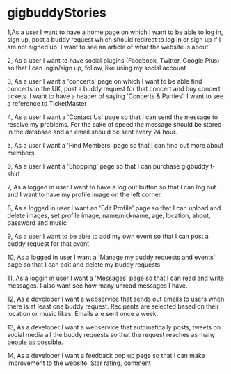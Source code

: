 # gigbuddyStories

1,As a user I want to have a home page on which I want to be able to log in, sign up, post a buddy request which should redirect to log in or sign up if I am not signed up.
  I want to see an article of what the website is about.

2, As a user I want to have social plugins (Facebook, Twitter, Google Plus) so that I can login/sign up, follow, like using my social account

3, As a user I want a 'concerts' page on which I want to be able find concerts in the UK, post a buddy request for that concert and buy concert tickets.
   I want to have a header of saying 'Concerts & Parties'.
   I want to see a reference to TicketMaster

4, As a user I want a 'Contact Us' page so that I can send the message to resolve my problems.
   For the sake of speed the message should be stored in the database and an email should be sent every 24 hour.

5, As a user I want a 'Find Members' page so that I can find out more about members.

6, As a user I want a 'Shopping' page so that I can purchase gigbuddy t-shirt 

7, As a logged in user I want to have a log out button so that I can log out and I want to have my profile image on the left corner.

8, As a logged in user I want an 'Edit Profile' page so that I can upload and delete images, set profile image, name/nickname, age, location, about, password and music

9, As a user I want to be able to add my own event so that I can post a buddy request for that event

10, As a logged in user I want a 'Manage my buddy requests and events' page so that I can edit and delete my buddy requests

11, As a loggin in user I want a 'Messages' page so that I can read and write messages.
    I also want see how many unread messages I have.
    
12, As a developer I want a webservice that sends out emails to users when there is at least one buddy request.
    Recipents are selected based on their location or music likes.
    Emails are sent once a week.
    
13, As a developer I want a webservice that automatically posts, tweets on social media all the buddy requests so that the     request reaches as many people as possible.

14, As a developer I want a feedback pop up page so that I can make improvement to the website.
    Star rating, comment


